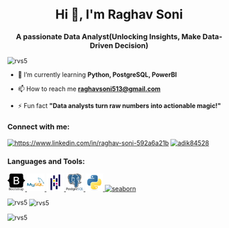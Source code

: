 <h1 align="center">Hi 👋, I'm Raghav Soni</h1>
<h3 align="center">A passionate Data Analyst(Unlocking Insights, Make Data-Driven Decision)</h3>

<p align="left"> <img src="https://komarev.com/ghpvc/?username=rvs5&label=Profile%20views&color=0e75b6&style=flat" alt="rvs5" /> </p>

- 🌱 I’m currently learning **Python, PostgreSQL, PowerBI**

- 📫 How to reach me **raghavsoni513@gmail.com**

- ⚡ Fun fact **"Data analysts turn raw numbers into actionable magic!"**

<h3 align="left">Connect with me:</h3>
<p align="left">
<a href="https://linkedin.com/in/https://www.linkedin.com/in/raghav-soni-592a6a21b" target="blank"><img align="center" src="https://raw.githubusercontent.com/rahuldkjain/github-profile-readme-generator/master/src/images/icons/Social/linked-in-alt.svg" alt="https://www.linkedin.com/in/raghav-soni-592a6a21b" height="30" width="40" /></a>
<a href="https://www.hackerrank.com/adik84528" target="blank"><img align="center" src="https://raw.githubusercontent.com/rahuldkjain/github-profile-readme-generator/master/src/images/icons/Social/hackerrank.svg" alt="adik84528" height="30" width="40" /></a>
</p>

<h3 align="left">Languages and Tools:</h3>
<p align="left"> <a href="https://getbootstrap.com" target="_blank" rel="noreferrer"> <img src="https://raw.githubusercontent.com/devicons/devicon/master/icons/bootstrap/bootstrap-plain-wordmark.svg" alt="bootstrap" width="40" height="40"/> </a> <a href="https://www.mysql.com/" target="_blank" rel="noreferrer"> <img src="https://raw.githubusercontent.com/devicons/devicon/master/icons/mysql/mysql-original-wordmark.svg" alt="mysql" width="40" height="40"/> </a> <a href="https://pandas.pydata.org/" target="_blank" rel="noreferrer"> <img src="https://raw.githubusercontent.com/devicons/devicon/2ae2a900d2f041da66e950e4d48052658d850630/icons/pandas/pandas-original.svg" alt="pandas" width="40" height="40"/> </a> <a href="https://www.postgresql.org" target="_blank" rel="noreferrer"> <img src="https://raw.githubusercontent.com/devicons/devicon/master/icons/postgresql/postgresql-original-wordmark.svg" alt="postgresql" width="40" height="40"/> </a> <a href="https://www.python.org" target="_blank" rel="noreferrer"> <img src="https://raw.githubusercontent.com/devicons/devicon/master/icons/python/python-original.svg" alt="python" width="40" height="40"/> </a> <a href="https://seaborn.pydata.org/" target="_blank" rel="noreferrer"> <img src="https://seaborn.pydata.org/_images/logo-mark-lightbg.svg" alt="seaborn" width="40" height="40"/> </a> </p>

<p><img align="left" src="https://github-readme-stats.vercel.app/api/top-langs?username=rvs5&show_icons=true&locale=en&layout=compact" alt="rvs5" /></p>

<p>&nbsp;<img align="center" src="https://github-readme-stats.vercel.app/api?username=rvs5&show_icons=true&locale=en" alt="rvs5" /></p>

<p><img align="center" src="https://github-readme-streak-stats.herokuapp.com/?user=rvs5&" alt="rvs5" /></p>

